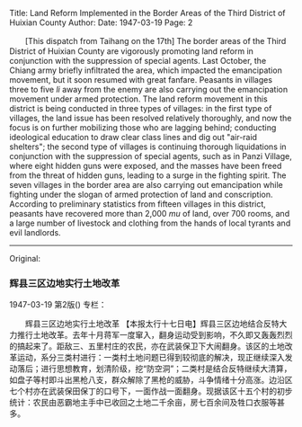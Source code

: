 Title: Land Reform Implemented in the Border Areas of the Third District of Huixian County
Author:
Date: 1947-03-19
Page: 2

　　[This dispatch from Taihang on the 17th] The border areas of the Third District of Huixian County are vigorously promoting land reform in conjunction with the suppression of special agents. Last October, the Chiang army briefly infiltrated the area, which impacted the emancipation movement, but it soon resumed with great fanfare. Peasants in villages three to five *li* away from the enemy are also carrying out the emancipation movement under armed protection. The land reform movement in this district is being conducted in three types of villages: in the first type of villages, the land issue has been resolved relatively thoroughly, and now the focus is on further mobilizing those who are lagging behind; conducting ideological education to draw clear class lines and dig out "air-raid shelters"; the second type of villages is continuing thorough liquidations in conjunction with the suppression of special agents, such as in Panzi Village, where eight hidden guns were exposed, and the masses have been freed from the threat of hidden guns, leading to a surge in the fighting spirit. The seven villages in the border area are also carrying out emancipation while fighting under the slogan of armed protection of land and conscription. According to preliminary statistics from fifteen villages in this district, peasants have recovered more than 2,000 *mu* of land, over 700 rooms, and a large number of livestock and clothing from the hands of local tyrants and evil landlords.



<hr /> 

Original: 


### 辉县三区边地实行土地改革

1947-03-19
第2版()
专栏：

　　辉县三区边地实行土地改革
    【本报太行十七日电】辉县三区边地结合反特大力推行土地改革。去年十月蒋军一度窜入，翻身运动受到影响，不久即又轰轰烈烈的搞起来了。距敌三、五里村庄的农民，亦在武装保卫下大闹翻身。该区的土地改革运动，系分三类村进行：一类村土地问题已得到较彻底的解决，现正继续深入发动落后；进行思想教育，划清阶级，挖“防空洞”；二类村是结合反特继续大清算，如盘子等村即斗出黑枪八支，群众解除了黑枪的威胁，斗争情绪十分高涨。边沿区七个村亦在武装保田保丁的口号下，一面作战一面翻身。现据该区十五个村的初步统计：农民由恶霸地主手中已收回之土地二千余亩，房七百余间及牲口衣服等甚多。
